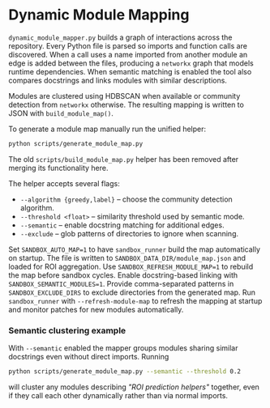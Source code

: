 # Dynamic Module Mapping

`dynamic_module_mapper.py` builds a graph of interactions across the repository.
Every Python file is parsed so imports and function calls are discovered. When a
call uses a name imported from another module an edge is added between the
files, producing a `networkx` graph that models runtime dependencies. When
semantic matching is enabled the tool also compares docstrings and links modules
with similar descriptions.

Modules are clustered using HDBSCAN when available or community detection from
`networkx` otherwise. The resulting mapping is written to JSON with
`build_module_map()`.

To generate a module map manually run the unified helper:

```bash
python scripts/generate_module_map.py
```

The old `scripts/build_module_map.py` helper has been removed after merging
its functionality here.

The helper accepts several flags:

- `--algorithm {greedy,label}` – choose the community detection algorithm.
- `--threshold <float>` – similarity threshold used by semantic mode.
- `--semantic` – enable docstring matching for additional edges.
- `--exclude` – glob patterns of directories to ignore when scanning.

Set `SANDBOX_AUTO_MAP=1` to have `sandbox_runner` build the map
automatically on startup. The file is written to
`SANDBOX_DATA_DIR/module_map.json` and loaded for ROI aggregation. Use
`SANDBOX_REFRESH_MODULE_MAP=1` to rebuild the map before sandbox cycles.
Enable docstring-based linking with `SANDBOX_SEMANTIC_MODULES=1`.
Provide comma-separated patterns in `SANDBOX_EXCLUDE_DIRS` to exclude
directories from the generated map.
Run `sandbox_runner` with `--refresh-module-map` to refresh the mapping at
startup and monitor patches for new modules automatically.

### Semantic clustering example

With `--semantic` enabled the mapper groups modules sharing similar docstrings
even without direct imports. Running

```bash
python scripts/generate_module_map.py --semantic --threshold 0.2
```

will cluster any modules describing *"ROI prediction helpers"* together, even
if they call each other dynamically rather than via normal imports.

